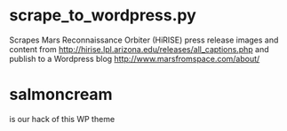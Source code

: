 # scrape_to_wordpress.py

Scrapes Mars Reconnaissance Orbiter (HiRISE) press release images and content from http://hirise.lpl.arizona.edu/releases/all_captions.php and publish to a Wordpress blog http://www.marsfromspace.com/about/

# salmoncream

is our hack of this WP theme